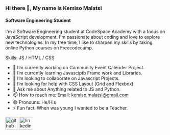 ### Hi there 👋, My name is Kemiso Malatsi
#### Software Engineering Student

I'm a Software Engineering student at CodeSpace Academy with a focus on JavaScript development. I'm passionate about coding and love to explore new technologies. In my free time, I like to sharpen my skills by taking online Python courses on Freecodecamp.

Skills:  JS / HTML / CSS

- 🔭 I’m currently working on Community Event Calender Project. 
- 🌱 I’m currently learning Javasciptb Frame work and Libraries. 
- 👯 I’m looking to collaborate on Javascript Projects. 
- 🤔 I’m looking for help with CSS Layout (Grid and Flexbox). 
- 💬 Ask me about Anything related to JS and Python. 
- 📫 How to reach me: Email: kemiso.malatsi@gmail.com 
- 😄 Pronouns: He/His 
- ⚡ Fun fact: When was young I wanted to be a Teacher. 


[<img src='https://cdn.jsdelivr.net/npm/simple-icons@3.0.1/icons/github.svg' alt='github' height='40'>](https://github.com/KemisoMalatsi)  [<img src='https://cdn.jsdelivr.net/npm/simple-icons@3.0.1/icons/linkedin.svg' alt='linkedin' height='40'>](https://www.linkedin.com/in/KemisoMalatsi/)  





 


 

